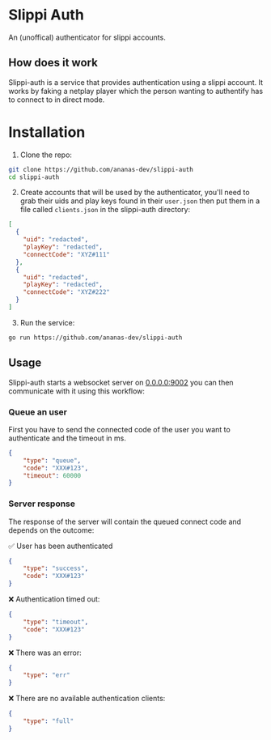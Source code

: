 # Slippi Auth

An (unoffical) authenticator for slippi accounts.

## How does it work

Slippi-auth is a service that provides authentication using a slippi account. It works by faking a netplay player which the person wanting to authentify has to connect to in direct mode.

# Installation

1. Clone the repo:

```sh 
git clone https://github.com/ananas-dev/slippi-auth
cd slippi-auth
```

2. Create accounts that will be used by the authenticator, you'll need to grab their uids and play keys found in their `user.json` then put them in a file called `clients.json` in the slippi-auth directory:

```json
[
  {
    "uid": "redacted",
    "playKey": "redacted",
    "connectCode": "XYZ#111"
  },
  {
    "uid": "redacted",
    "playKey": "redacted",
    "connectCode": "XYZ#222"
  }
]
```

3. Run the service:

```sh
go run https://github.com/ananas-dev/slippi-auth
```

## Usage

Slippi-auth starts a websocket server on [0.0.0.0:9002](0.0.0.0:9002) you can then communicate with it using this workflow:

### Queue an user

First you have to send the connected code of the user you want to authenticate and the timeout in ms.

```json
{
    "type": "queue",
    "code": "XXX#123",
    "timeout": 60000
}
```

### Server response

The response of the server will contain the queued connect code and depends on the outcome:

✅ User has been authenticated

```json
{
    "type": "success",
    "code": "XXX#123"
}
```

❌ Authentication timed out:

```json
{
    "type": "timeout",
    "code": "XXX#123"
}
```

❌ There was an error:

```json
{
    "type": "err"
}
```

❌ There are no available authentication clients:

```json
{
    "type": "full"
}
```
